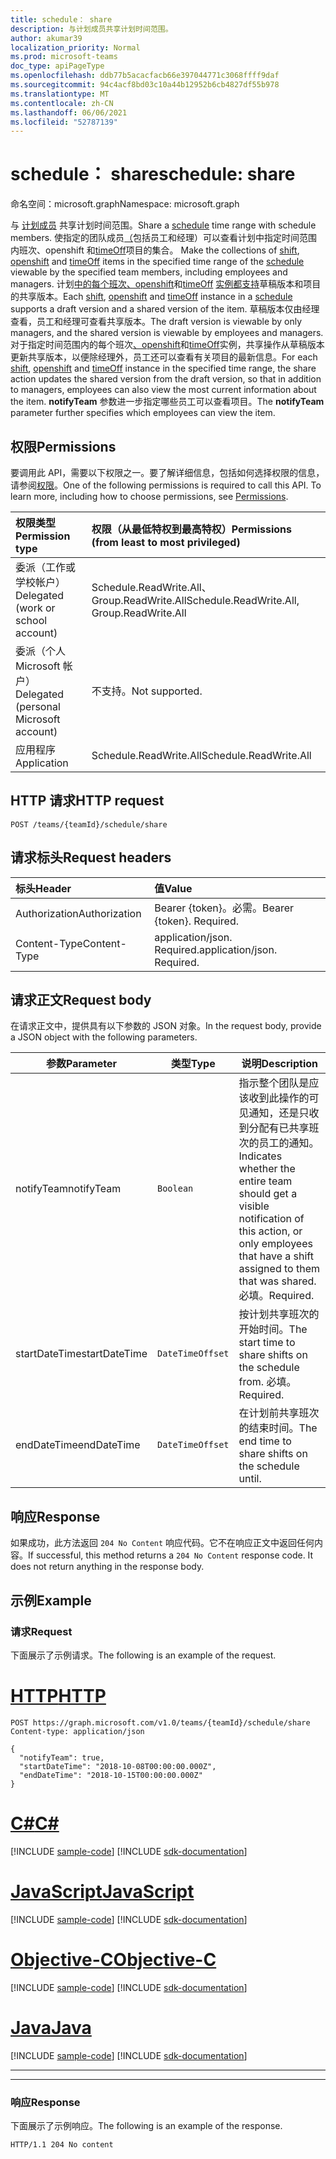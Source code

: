 ```yaml
---
title: schedule： share
description: 与计划成员共享计划时间范围。
author: akumar39
localization_priority: Normal
ms.prod: microsoft-teams
doc_type: apiPageType
ms.openlocfilehash: ddb77b5acacfacb66e397044771c3068ffff9daf
ms.sourcegitcommit: 94c4acf8bd03c10a44b12952b6cb4827df55b978
ms.translationtype: MT
ms.contentlocale: zh-CN
ms.lasthandoff: 06/06/2021
ms.locfileid: "52787139"
---
```

# <a name="schedule-share"></a><span data-ttu-id="f2374-103">schedule： share</span><span class="sxs-lookup"><span data-stu-id="f2374-103">schedule: share</span></span>

<span data-ttu-id="f2374-104">命名空间：microsoft.graph</span><span class="sxs-lookup"><span data-stu-id="f2374-104">Namespace: microsoft.graph</span></span>

<span data-ttu-id="f2374-105">与 [计划成员](../resources/schedule.md) 共享计划时间范围。</span><span class="sxs-lookup"><span data-stu-id="f2374-105">Share a [schedule](../resources/schedule.md) time range with schedule members.</span></span>
<span data-ttu-id="f2374-106">使指定的团队成员[（](../resources/shift.md)包括员工和经理）可以查看计划中指定时间范围内班次、openshift 和[timeOff](../resources/timeoff.md)项目的集合。 [](../resources/openshift.md) [](../resources/schedule.md)</span><span class="sxs-lookup"><span data-stu-id="f2374-106">Make the collections of [shift](../resources/shift.md), [openshift](../resources/openshift.md) and [timeOff](../resources/timeoff.md) items in the specified time range of the [schedule](../resources/schedule.md) viewable by the specified team members, including employees and managers.</span></span>
<span data-ttu-id="f2374-107">计划[中的](../resources/shift.md)[每个班次、openshift](../resources/openshift.md)和[timeOff](../resources/timeoff.md) [实例都支持](../resources/schedule.md)草稿版本和项目的共享版本。</span><span class="sxs-lookup"><span data-stu-id="f2374-107">Each [shift](../resources/shift.md), [openshift](../resources/openshift.md) and [timeOff](../resources/timeoff.md) instance in a [schedule](../resources/schedule.md) supports a draft version and a shared version of the item.</span></span> <span data-ttu-id="f2374-108">草稿版本仅由经理查看，员工和经理可查看共享版本。</span><span class="sxs-lookup"><span data-stu-id="f2374-108">The draft version is viewable by only managers, and the shared version is viewable by employees and managers.</span></span> <span data-ttu-id="f2374-109">对于指定[](../resources/shift.md)时间范围内的每个班次[、openshift](../resources/openshift.md)和[timeOff](../resources/timeoff.md)实例，共享操作从草稿版本更新共享版本，以便除经理外，员工还可以查看有关项目的最新信息。</span><span class="sxs-lookup"><span data-stu-id="f2374-109">For each [shift](../resources/shift.md), [openshift](../resources/openshift.md) and [timeOff](../resources/timeoff.md) instance in the specified time range, the share action updates the shared version from the draft version, so that in addition to managers, employees can also view the most current information about the item.</span></span> <span data-ttu-id="f2374-110">**notifyTeam** 参数进一步指定哪些员工可以查看项目。</span><span class="sxs-lookup"><span data-stu-id="f2374-110">The **notifyTeam** parameter further specifies which employees can view the item.</span></span>

## <a name="permissions"></a><span data-ttu-id="f2374-111">权限</span><span class="sxs-lookup"><span data-stu-id="f2374-111">Permissions</span></span>

<span data-ttu-id="f2374-p102">要调用此 API，需要以下权限之一。要了解详细信息，包括如何选择权限的信息，请参阅[权限](/graph/permissions-reference)。</span><span class="sxs-lookup"><span data-stu-id="f2374-p102">One of the following permissions is required to call this API. To learn more, including how to choose permissions, see [Permissions](/graph/permissions-reference).</span></span>

|<span data-ttu-id="f2374-114">权限类型</span><span class="sxs-lookup"><span data-stu-id="f2374-114">Permission type</span></span>      | <span data-ttu-id="f2374-115">权限（从最低特权到最高特权）</span><span class="sxs-lookup"><span data-stu-id="f2374-115">Permissions (from least to most privileged)</span></span>              |
|:--------------------|:---------------------------------------------------------|
|<span data-ttu-id="f2374-116">委派（工作或学校帐户）</span><span class="sxs-lookup"><span data-stu-id="f2374-116">Delegated (work or school account)</span></span> | <span data-ttu-id="f2374-117">Schedule.ReadWrite.All、Group.ReadWrite.All</span><span class="sxs-lookup"><span data-stu-id="f2374-117">Schedule.ReadWrite.All, Group.ReadWrite.All</span></span>    |
|<span data-ttu-id="f2374-118">委派（个人 Microsoft 帐户）</span><span class="sxs-lookup"><span data-stu-id="f2374-118">Delegated (personal Microsoft account)</span></span> | <span data-ttu-id="f2374-119">不支持。</span><span class="sxs-lookup"><span data-stu-id="f2374-119">Not supported.</span></span>    |
|<span data-ttu-id="f2374-120">应用程序</span><span class="sxs-lookup"><span data-stu-id="f2374-120">Application</span></span> | <span data-ttu-id="f2374-121">Schedule.ReadWrite.All</span><span class="sxs-lookup"><span data-stu-id="f2374-121">Schedule.ReadWrite.All</span></span> |

## <a name="http-request"></a><span data-ttu-id="f2374-122">HTTP 请求</span><span class="sxs-lookup"><span data-stu-id="f2374-122">HTTP request</span></span>

<!-- { "blockType": "ignored" } -->

```http
POST /teams/{teamId}/schedule/share
```

## <a name="request-headers"></a><span data-ttu-id="f2374-123">请求标头</span><span class="sxs-lookup"><span data-stu-id="f2374-123">Request headers</span></span>

| <span data-ttu-id="f2374-124">标头</span><span class="sxs-lookup"><span data-stu-id="f2374-124">Header</span></span>       | <span data-ttu-id="f2374-125">值</span><span class="sxs-lookup"><span data-stu-id="f2374-125">Value</span></span> |
|:---------------|:--------|
| <span data-ttu-id="f2374-126">Authorization</span><span class="sxs-lookup"><span data-stu-id="f2374-126">Authorization</span></span>  | <span data-ttu-id="f2374-p103">Bearer {token}。必需。</span><span class="sxs-lookup"><span data-stu-id="f2374-p103">Bearer {token}. Required.</span></span>  |
| <span data-ttu-id="f2374-129">Content-Type</span><span class="sxs-lookup"><span data-stu-id="f2374-129">Content-Type</span></span>  | <span data-ttu-id="f2374-p104">application/json. Required.</span><span class="sxs-lookup"><span data-stu-id="f2374-p104">application/json. Required.</span></span>  |

## <a name="request-body"></a><span data-ttu-id="f2374-132">请求正文</span><span class="sxs-lookup"><span data-stu-id="f2374-132">Request body</span></span>

<span data-ttu-id="f2374-133">在请求正文中，提供具有以下参数的 JSON 对象。</span><span class="sxs-lookup"><span data-stu-id="f2374-133">In the request body, provide a JSON object with the following parameters.</span></span>

|<span data-ttu-id="f2374-134">参数</span><span class="sxs-lookup"><span data-stu-id="f2374-134">Parameter</span></span>                   |<span data-ttu-id="f2374-135">类型</span><span class="sxs-lookup"><span data-stu-id="f2374-135">Type</span></span>           |<span data-ttu-id="f2374-136">说明</span><span class="sxs-lookup"><span data-stu-id="f2374-136">Description</span></span>  |
|-----------------------|-------------------|--------------|
| <span data-ttu-id="f2374-137">notifyTeam</span><span class="sxs-lookup"><span data-stu-id="f2374-137">notifyTeam</span></span>            |`Boolean`             |<span data-ttu-id="f2374-138">指示整个团队是应该收到此操作的可见通知，还是只收到分配有已共享班次的员工的通知。</span><span class="sxs-lookup"><span data-stu-id="f2374-138">Indicates whether the entire team should get a visible notification of this action, or only employees that have a shift assigned to them that was shared.</span></span> <span data-ttu-id="f2374-139">必填。</span><span class="sxs-lookup"><span data-stu-id="f2374-139">Required.</span></span>       |
| <span data-ttu-id="f2374-140">startDateTime</span><span class="sxs-lookup"><span data-stu-id="f2374-140">startDateTime</span></span>         |`DateTimeOffset`   |<span data-ttu-id="f2374-141">按计划共享班次的开始时间。</span><span class="sxs-lookup"><span data-stu-id="f2374-141">The start time to share shifts on the schedule from.</span></span> <span data-ttu-id="f2374-142">必填。</span><span class="sxs-lookup"><span data-stu-id="f2374-142">Required.</span></span>   |
| <span data-ttu-id="f2374-143">endDateTime</span><span class="sxs-lookup"><span data-stu-id="f2374-143">endDateTime</span></span>           |`DateTimeOffset`   | <span data-ttu-id="f2374-144">在计划前共享班次的结束时间。</span><span class="sxs-lookup"><span data-stu-id="f2374-144">The end time to share shifts on the schedule until.</span></span>   |

## <a name="response"></a><span data-ttu-id="f2374-145">响应</span><span class="sxs-lookup"><span data-stu-id="f2374-145">Response</span></span>

<span data-ttu-id="f2374-p107">如果成功，此方法返回 `204 No Content` 响应代码。它不在响应正文中返回任何内容。</span><span class="sxs-lookup"><span data-stu-id="f2374-p107">If successful, this method returns a `204 No Content` response code. It does not return anything in the response body.</span></span>

## <a name="example"></a><span data-ttu-id="f2374-148">示例</span><span class="sxs-lookup"><span data-stu-id="f2374-148">Example</span></span>

### <a name="request"></a><span data-ttu-id="f2374-149">请求</span><span class="sxs-lookup"><span data-stu-id="f2374-149">Request</span></span>

<span data-ttu-id="f2374-150">下面展示了示例请求。</span><span class="sxs-lookup"><span data-stu-id="f2374-150">The following is an example of the request.</span></span>


# <a name="http"></a>[<span data-ttu-id="f2374-151">HTTP</span><span class="sxs-lookup"><span data-stu-id="f2374-151">HTTP</span></span>](#tab/http)
<!-- {
  "blockType": "request",
  "name": "schedule-share"
}-->
```http
POST https://graph.microsoft.com/v1.0/teams/{teamId}/schedule/share
Content-type: application/json

{
  "notifyTeam": true,
  "startDateTime": "2018-10-08T00:00:00.000Z",
  "endDateTime": "2018-10-15T00:00:00.000Z"
}
```
# <a name="c"></a>[<span data-ttu-id="f2374-152">C#</span><span class="sxs-lookup"><span data-stu-id="f2374-152">C#</span></span>](#tab/csharp)
[!INCLUDE [sample-code](../includes/snippets/csharp/schedule-share-csharp-snippets.md)]
[!INCLUDE [sdk-documentation](../includes/snippets/snippets-sdk-documentation-link.md)]

# <a name="javascript"></a>[<span data-ttu-id="f2374-153">JavaScript</span><span class="sxs-lookup"><span data-stu-id="f2374-153">JavaScript</span></span>](#tab/javascript)
[!INCLUDE [sample-code](../includes/snippets/javascript/schedule-share-javascript-snippets.md)]
[!INCLUDE [sdk-documentation](../includes/snippets/snippets-sdk-documentation-link.md)]

# <a name="objective-c"></a>[<span data-ttu-id="f2374-154">Objective-C</span><span class="sxs-lookup"><span data-stu-id="f2374-154">Objective-C</span></span>](#tab/objc)
[!INCLUDE [sample-code](../includes/snippets/objc/schedule-share-objc-snippets.md)]
[!INCLUDE [sdk-documentation](../includes/snippets/snippets-sdk-documentation-link.md)]

# <a name="java"></a>[<span data-ttu-id="f2374-155">Java</span><span class="sxs-lookup"><span data-stu-id="f2374-155">Java</span></span>](#tab/java)
[!INCLUDE [sample-code](../includes/snippets/java/schedule-share-java-snippets.md)]
[!INCLUDE [sdk-documentation](../includes/snippets/snippets-sdk-documentation-link.md)]

---


---


### <a name="response"></a><span data-ttu-id="f2374-156">响应</span><span class="sxs-lookup"><span data-stu-id="f2374-156">Response</span></span>

<span data-ttu-id="f2374-157">下面展示了示例响应。</span><span class="sxs-lookup"><span data-stu-id="f2374-157">The following is an example of the response.</span></span> 

<!-- {
  "blockType": "response",
  "truncated": true
} -->

```http
HTTP/1.1 204 No content
```

<!-- uuid: 8fcb5dbc-d5aa-4681-8e31-b001d5168d79
2015-10-25 14:57:30 UTC -->
<!--
{
  "type": "#page.annotation",
  "description": "Shares a time-range of the schedule with the schedule members",
  "keywords": "",
  "section": "documentation",
  "tocPath": "",
  "suppressions": [
  ]
}
-->


